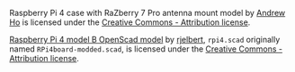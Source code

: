Raspberry Pi 4 case with RaZberry 7 Pro antenna mount model
by [Andrew Ho](https://zeuscat.com/andrew/) is licensed under the
[Creative Commons - Attribution license](https://creativecommons.org/licenses/by/4.0/).

[Raspberry Pi 4 model B OpenScad model](https://www.thingiverse.com/thing:4712611)
by [rjelbert](https://www.thingiverse.com/rjelbert),
`rpi4.scad` originally named `RPi4board-modded.scad`,
is licensed under the
[Creative Commons - Attribution license](https://creativecommons.org/licenses/by/4.0/).
